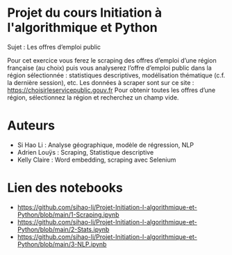 # Projet du cours Initiation à l'algorithmique et Python

Sujet : Les offres d’emploi public

Pour cet exercice vous ferez le scraping des offres d’emploi d’une région française (au choix) puis vous analyserez l’offre d’emploi public dans la région sélectionnée : statistiques descriptives, modélisation thématique (c.f. la dernière session), etc.
Les données à scraper sont sur ce site : https://choisirleservicepublic.gouv.fr 
Pour obtenir toutes les offres d’une région, sélectionnez la région et recherchez un champ vide.

# Auteurs

- Si Hao Li : Analyse géographique, modèle de régression, NLP
- Adrien Louÿs : Scraping, Statistique descriptive
- Kelly Claire : Word embedding, scraping avec Selenium

# Lien des notebooks

- https://github.com/sihao-li/Projet-Initiation-l-algorithmique-et-Python/blob/main/1-Scraping.ipynb
- https://github.com/sihao-li/Projet-Initiation-l-algorithmique-et-Python/blob/main/2-Stats.ipynb
- https://github.com/sihao-li/Projet-Initiation-l-algorithmique-et-Python/blob/main/3-NLP.ipynb


